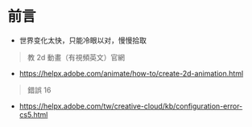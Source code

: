 


# 前言 #

- 世界变化太快，只能冷眼以对，慢慢拾取 


> 教 2d 動畫（有視頻英文）官網

- https://helpx.adobe.com/animate/how-to/create-2d-animation.html

> 錯誤 16

- https://helpx.adobe.com/tw/creative-cloud/kb/configuration-error-cs5.html
